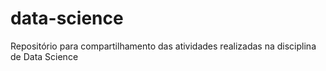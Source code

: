 # data-science
Repositório para compartilhamento das atividades realizadas na disciplina de Data Science

